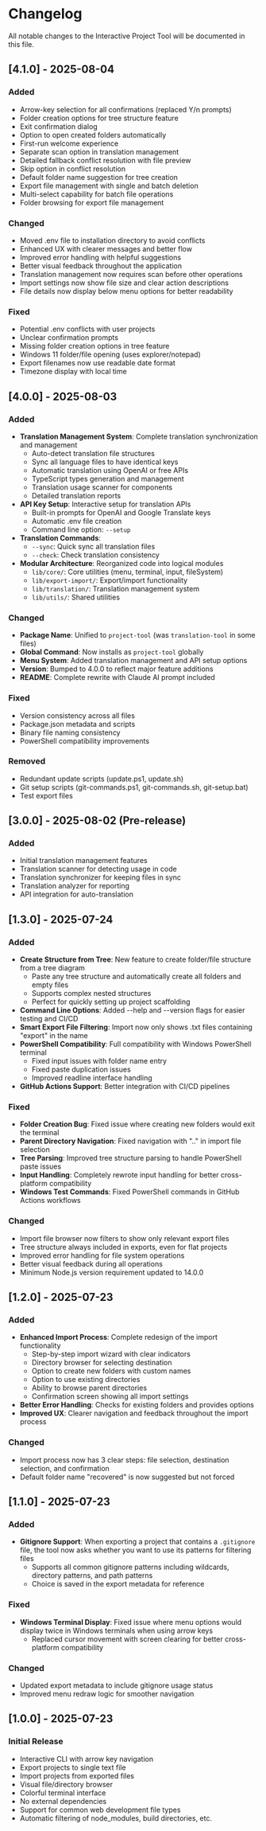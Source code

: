 # Changelog

All notable changes to the Interactive Project Tool will be documented in this file.

## [4.1.0] - 2025-08-04

### Added
- Arrow-key selection for all confirmations (replaced Y/n prompts)
- Folder creation options for tree structure feature
- Exit confirmation dialog
- Option to open created folders automatically
- First-run welcome experience
- Separate scan option in translation management
- Detailed fallback conflict resolution with file preview
- Skip option in conflict resolution
- Default folder name suggestion for tree creation
- Export file management with single and batch deletion
- Multi-select capability for batch file operations
- Folder browsing for export file management

### Changed
- Moved .env file to installation directory to avoid conflicts
- Enhanced UX with clearer messages and better flow
- Improved error handling with helpful suggestions
- Better visual feedback throughout the application
- Translation management now requires scan before other operations
- Import settings now show file size and clear action descriptions
- File details now display below menu options for better readability

### Fixed
- Potential .env conflicts with user projects
- Unclear confirmation prompts
- Missing folder creation options in tree feature
- Windows 11 folder/file opening (uses explorer/notepad)
- Export filenames now use readable date format
- Timezone display with local time

## [4.0.0] - 2025-08-03

### Added
- **Translation Management System**: Complete translation synchronization and management
  - Auto-detect translation file structures
  - Sync all language files to have identical keys
  - Automatic translation using OpenAI or free APIs
  - TypeScript types generation and management
  - Translation usage scanner for components
  - Detailed translation reports
- **API Key Setup**: Interactive setup for translation APIs
  - Built-in prompts for OpenAI and Google Translate keys
  - Automatic .env file creation
  - Command line option: `--setup`
- **Translation Commands**:
  - `--sync`: Quick sync all translation files
  - `--check`: Check translation consistency
- **Modular Architecture**: Reorganized code into logical modules
  - `lib/core/`: Core utilities (menu, terminal, input, fileSystem)
  - `lib/export-import/`: Export/import functionality
  - `lib/translation/`: Translation management system
  - `lib/utils/`: Shared utilities

### Changed
- **Package Name**: Unified to `project-tool` (was `translation-tool` in some files)
- **Global Command**: Now installs as `project-tool` globally
- **Menu System**: Added translation management and API setup options
- **Version**: Bumped to 4.0.0 to reflect major feature additions
- **README**: Complete rewrite with Claude AI prompt included

### Fixed
- Version consistency across all files
- Package.json metadata and scripts
- Binary file naming consistency
- PowerShell compatibility improvements

### Removed
- Redundant update scripts (update.ps1, update.sh)
- Git setup scripts (git-commands.ps1, git-commands.sh, git-setup.bat)
- Test export files

## [3.0.0] - 2025-08-02 (Pre-release)

### Added
- Initial translation management features
- Translation scanner for detecting usage in code
- Translation synchronizer for keeping files in sync
- Translation analyzer for reporting
- API integration for auto-translation

## [1.3.0] - 2025-07-24

### Added
- **Create Structure from Tree**: New feature to create folder/file structure from a tree diagram
  - Paste any tree structure and automatically create all folders and empty files
  - Supports complex nested structures
  - Perfect for quickly setting up project scaffolding
- **Command Line Options**: Added --help and --version flags for easier testing and CI/CD
- **Smart Export File Filtering**: Import now only shows .txt files containing "export" in the name
- **PowerShell Compatibility**: Full compatibility with Windows PowerShell terminal
  - Fixed input issues with folder name entry
  - Fixed paste duplication issues
  - Improved readline interface handling
- **GitHub Actions Support**: Better integration with CI/CD pipelines

### Fixed
- **Folder Creation Bug**: Fixed issue where creating new folders would exit the terminal
- **Parent Directory Navigation**: Fixed navigation with ".." in import file selection
- **Tree Parsing**: Improved tree structure parsing to handle PowerShell paste issues
- **Input Handling**: Completely rewrote input handling for better cross-platform compatibility
- **Windows Test Commands**: Fixed PowerShell commands in GitHub Actions workflows

### Changed
- Import file browser now filters to show only relevant export files
- Tree structure always included in exports, even for flat projects
- Improved error handling for file system operations
- Better visual feedback during all operations
- Minimum Node.js version requirement updated to 14.0.0

## [1.2.0] - 2025-07-23

### Added
- **Enhanced Import Process**: Complete redesign of the import functionality
  - Step-by-step import wizard with clear indicators
  - Directory browser for selecting destination
  - Option to create new folders with custom names
  - Option to use existing directories
  - Ability to browse parent directories
  - Confirmation screen showing all import settings
- **Better Error Handling**: Checks for existing folders and provides options
- **Improved UX**: Clearer navigation and feedback throughout the import process

### Changed
- Import process now has 3 clear steps: file selection, destination selection, and confirmation
- Default folder name "recovered" is now suggested but not forced

## [1.1.0] - 2025-07-23

### Added
- **Gitignore Support**: When exporting a project that contains a `.gitignore` file, the tool now asks whether you want to use its patterns for filtering files
  - Supports all common gitignore patterns including wildcards, directory patterns, and path patterns
  - Choice is saved in the export metadata for reference

### Fixed
- **Windows Terminal Display**: Fixed issue where menu options would display twice in Windows terminals when using arrow keys
  - Replaced cursor movement with screen clearing for better cross-platform compatibility

### Changed
- Updated export metadata to include gitignore usage status
- Improved menu redraw logic for smoother navigation

## [1.0.0] - 2025-07-23

### Initial Release
- Interactive CLI with arrow key navigation
- Export projects to single text file
- Import projects from exported files
- Visual file/directory browser
- Colorful terminal interface
- No external dependencies
- Support for common web development file types
- Automatic filtering of node_modules, build directories, etc.